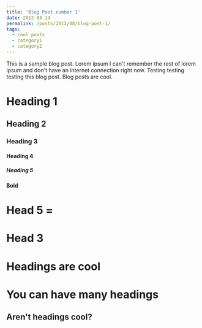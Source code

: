 ```yaml
---
title: 'Blog Post number 1'
date: 2012-08-14
permalink: /posts/2012/08/blog-post-1/
tags:
  - cool posts
  - category1
  - category2
---
```


This is a sample blog post. Lorem ipsum I can't remember the rest of lorem ipsum and don't have an internet connection right now. Testing testing testing this blog post. Blog posts are cool.

# Heading 1

## Heading 2

### Heading 3


#### Heading 4


##### Heading 5


**Bold**


Head 5 =
======


Head 3
===



Headings are cool
======

You can have many headings
======

Aren't headings cool?
------